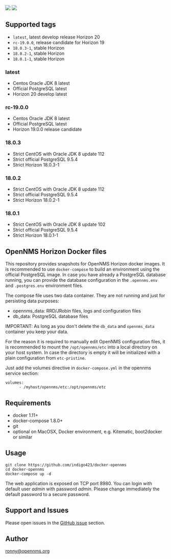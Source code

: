 [![](https://images.microbadger.com/badges/image/indigo/docker-opennms.svg)](http://microbadger.com/images/indigo/docker-opennms "Get your own image badge on microbadger.com")
[![](https://images.microbadger.com/badges/version/indigo/docker-opennms.svg)](http://microbadger.com/images/indigo/docker-opennms "Get your own version badge on microbadger.com")

## Supported tags

* `latest`, latest develop release Horizon 20
* `rc-19.0.0`, release candidate for Horizon 19
* `18.0.3-1`, stable Horizon
* `18.0.2-1`, stable Horizon
* `18.0.1-1`, stable Horizon

### latest

* Centos Oracle JDK 8 latest
* Official PostgreSQL latest
* Horizon 20 develop latest

### rc-19.0.0

* Centos Oracle JDK 8 latest
* Official PostgreSQL latest
* Horizon 19.0.0 release candidate

### 18.0.3

* Strict CentOS with Oracle JDK 8 update 112
* Strict official PostgreSQL 9.5.4
* Strict Horizon 18.0.3-1

### 18.0.2

* Strict CentOS with Oracle JDK 8 update 112
* Strict official PostgreSQL 9.5.4
* Strict Horizon 18.0.2-1

### 18.0.1

* Strict CentOS with Oracle JDK 8 update 102
* Strict official PostgreSQL 9.5.4
* Strict Horizon 18.0.1-1

## OpenNMS Horizon Docker files

This repository provides snapshots for OpenNMS Horizon docker images.
It is recommended to use `docker-compose` to build an environment using the official PostgreSQL image.
In case you have already a PostgreSQL database running, you can provide the database configuration in the `.opennms.env` and `.postgres.env` environment files.

The compose file uses two data container. They are not running and just for persisting data purposes:

* opennms_data: RRD/JRobin files, logs and configuration files
* db_data: PostgreSQL database files

IMPORTANT:
As long as you don't delete the `db_data` and `opennms_data` container you keep your data.

For the reason it is required to manually edit OpenNMS configuration files, it is recommended to mount the `/opt/opennms/etc` into a local directory on your host system. In case the directory is empty it will be initialized with a plain configuration from `etc-pristine`.

Just add the volumes directive in `docker-compose.yml` in the opennms service section:
```
volumes:
      - /myhost/opennms/etc:/opt/opennms/etc
```

## Requirements

* docker 1.11+
* docker-compose 1.8.0+
* git
* optional on MacOSX, Docker environment, e.g. Kitematic, boot2docker or similar

## Usage

```
git clone https://github.com/indigo423/docker-opennms
cd docker-opennms
docker-compose up -d
```

The web application is exposed on TCP port 8980. You can login with default user *admin* with password *admin*. Please change immediately the default password to a secure password.

## Support and Issues

Please open issues in the [GitHub issue](https://github.com/indigo423/docker-opennms) section.

## Author

ronny@opennms.org
